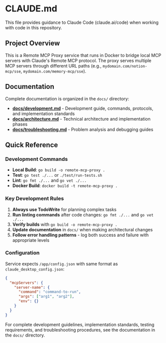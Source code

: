# CLAUDE.md

This file provides guidance to Claude Code (claude.ai/code) when working with code in this repository.

## Project Overview

This is a Remote MCP Proxy service that runs in Docker to bridge local MCP servers with Claude's Remote MCP protocol. The proxy serves multiple MCP servers through different URL paths (e.g., `mydomain.com/notion-mcp/sse`, `mydomain.com/memory-mcp/sse`).

## Documentation

Complete documentation is organized in the `docs/` directory:

- **[docs/development.md](docs/development.md)** - Development guide, commands, protocols, and implementation standards
- **[docs/architecture.md](docs/architecture.md)** - Technical architecture and implementation phases  
- **[docs/troubleshooting.md](docs/troubleshooting.md)** - Problem analysis and debugging guides

## Quick Reference

### Development Commands
- **Local Build**: `go build -o remote-mcp-proxy .`
- **Test**: `go test ./...` or `./test/run-tests.sh`
- **Lint**: `go fmt ./...` and `go vet ./...`
- **Docker Build**: `docker build -t remote-mcp-proxy .`

### Key Development Rules
1. **Always use TodoWrite** for planning complex tasks
2. **Run linting commands** after code changes: `go fmt ./...` and `go vet ./...`
3. **Verify builds** with `go build -o remote-mcp-proxy .`
4. **Update documentation** in `docs/` when making architectural changes
5. **Follow error handling patterns** - log both success and failure with appropriate levels

### Configuration
Service expects `/app/config.json` with same format as `claude_desktop_config.json`:
```json
{
  "mcpServers": {
    "server-name": {
      "command": "command-to-run", 
      "args": ["arg1", "arg2"],
      "env": {}
    }
  }
}
```

For complete development guidelines, implementation standards, testing requirements, and troubleshooting procedures, see the documentation in the `docs/` directory.